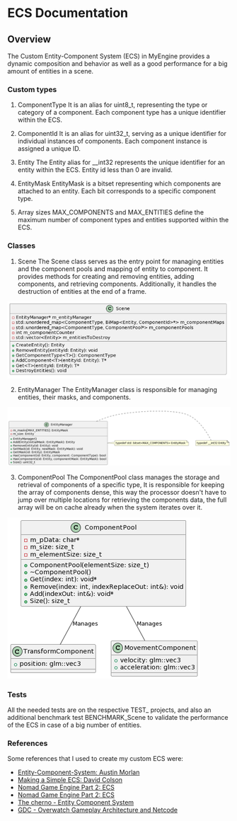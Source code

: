 # ECS Documentation

## Overview

The Custom Entity-Component System (ECS) in MyEngine provides a dynamic composition and behavior as well as a good performance for a big amount of entities in a scene.

### Custom types

1. ComponentType
It is an alias for uint8_t, representing the type or category of a component. Each component type has a unique identifier within the ECS.

2. ComponentId
It is an alias for uint32_t, serving as a unique identifier for individual instances of components. Each component instance is assigned a unique ID.

3. Entity
The Entity alias for __int32 represents the unique identifier for an entity within the ECS. Entity id less than 0 are invalid.

4. EntityMask
EntityMask is a bitset representing which components are attached to an entity. Each bit corresponds to a specific component type.

5. Array sizes
MAX_COMPONENTS and MAX_ENTITIES define the maximum number of component types and entities supported within the ECS.

### Classes

1. Scene
The Scene class serves as the entry point for managing entities and the component pools and mapping of entity to component. It provides methods for creating and removing entities, adding components, and retrieving components. Additionally, it handles the destruction of entities at the end of a frame.

![Scene](Scene.png)

2. EntityManager
The EntityManager class is responsible for managing entities, their masks, and components.

![EntityManager](EntityManager.png)

3. ComponentPool
The ComponentPool class manages the storage and retrieval of components of a specific type, It is responsible for keeping the array of components dense, this way the processor doesn't have to jump over multiple locations for retrieving the components data, the full array will be on cache already when the system iterates over it.

![ComponentPool](ComponentPool.png)

### Tests

All the needed tests are on the respective TEST_ projects, and also an additional benchmark test BENCHMARK_Scene to validate the performance of the ECS in case of a big number of entities.

### References

Some references that I used to create my custom ECS were:

- [Entity-Component-System: Austin Morlan](https://austinmorlan.com/posts/entity_component_system/)
- [Making a Simple ECS: David Colson](https://www.david-colson.com/2020/02/09/making-a-simple-ecs.html)
- [Nomad Game Engine Part 2: ECS](https://medium.com/@savas/nomad-game-engine-part-2-ecs-9132829188e5)
- [Nomad Game Engine Part 2: ECS](https://medium.com/@savas/nomad-game-engine-part-2-ecs-9132829188e5)
- [The cherno - Entity Component System](https://www.youtube.com/watch?v=Z-CILn2w9K0)
- [GDC - Overwatch Gameplay Architecture and Netcode](https://www.youtube.com/watch?v=W3aieHjyNvw)
